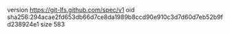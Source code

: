 version https://git-lfs.github.com/spec/v1
oid sha256:294acae2fd653db66d7ce8da1989b8ccd90e910c3d7d60d7eb52b9fd238924e1
size 583
